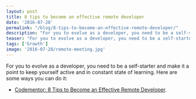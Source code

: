 ```yaml
---
layout: post
title: 8 tips to become an effective remote developer
date: '2016-07-28'
permalink: "/blog/8-tips-to-become-an-effective-remote-developer/"
description: "For you to evolve as a developer, you need to be a self-starter and make it a point to keep yourself active and in constant state of learning."
teaser: "For you to evolve as a developer, you need to be a self-starter and make it a point to keep yourself active and in constant state of learning."
tags: ['Growth']
image: '2016-07-28/remote-meeting.jpg'
---
```


For you to evolve as a developer, you need to be a self-starter and make it a point to keep yourself active and in constant state of learning. Here are some ways you can do it:

* [Codementor: 8 Tips to Become an Effective Remote Developer](https://www.codementor.io/learn-programming/8-tips-to-become-an-effective-remote-developer).
